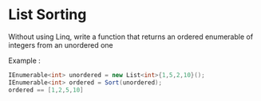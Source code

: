 # List Sorting

Without using Linq, write a function that returns an ordered enumerable of integers from an unordered one

Example :
```csharp
IEnumerable<int> unordered = new List<int>{1,5,2,10}();
IEnumerable<int> ordered = Sort(unordered);
ordered == [1,2,5,10]
```
